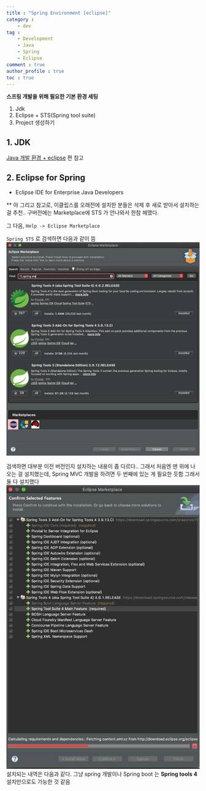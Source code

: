 ```yaml
---
title : "Spring Environment [eclipse]"
category :
    - dev
tag :
    - Development
    - Java
    - Spring
    - Eclipse
comment : true
author_profile : true
toc : true
---
```


**스프링 개발을 위해 필요한 기본 환경 세팅**
1. Jdk
2. Eclipse + STS(Spring tool suite)
3. Project 생성하기

## 1. JDK
[Java 개발 환경 + eclipse](https://devilzCough.github.io/dev/Java-%EA%B0%9C%EB%B0%9C-%ED%99%98%EA%B2%BD+eclipse/) 편 참고

## 2. Eclipse for Spring
- Eclipse IDE for Enterprise Java Developers

** 아 그리고 참고로, 이클립스를 오래전에 설치한 분들은 삭제 후 새로 받아서 설치하는 걸 추천.. 구버전에는 Marketplace에 STS 가 안나와서 한참 헤맸다.

그 다음, `Help -> Eclipse Marketplace`

`Spring STS` 로 검색하면 다음과 같이 뜸
![img1](https://raw.githubusercontent.com/devilzCough/devilzCough.github.io/master/_posts/img/200601/img1.png)

검색하면 대부분 이전 버전인지 설치하는 내용이 좀 다르다.. 그래서 처음엔  맨 위에 나오는 걸 설치했는데, Spring MVC 개발을 하려면 두 번째에 있는 게 필요한 듯함
그래서 둘 다 설치했다
![img2](https://raw.githubusercontent.com/devilzCough/devilzCough.github.io/master/_posts/img/200601/img2.png)
설치되는 내역은 다음과 같다. 그냥 spring 개발이나 Spring boot 는 **Spring tools 4** 설치만으로도 가능한 것 같음
